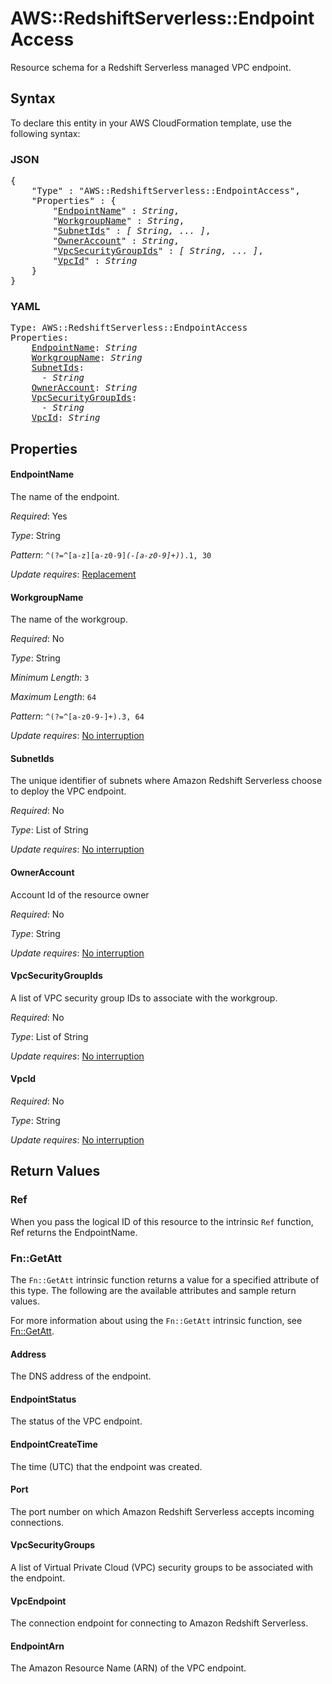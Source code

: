 # AWS::RedshiftServerless::EndpointAccess

Resource schema for a Redshift Serverless managed VPC endpoint.

## Syntax

To declare this entity in your AWS CloudFormation template, use the following syntax:

### JSON

<pre>
{
    "Type" : "AWS::RedshiftServerless::EndpointAccess",
    "Properties" : {
        "<a href="#endpointname" title="EndpointName">EndpointName</a>" : <i>String</i>,
        "<a href="#workgroupname" title="WorkgroupName">WorkgroupName</a>" : <i>String</i>,
        "<a href="#subnetids" title="SubnetIds">SubnetIds</a>" : <i>[ String, ... ]</i>,
        "<a href="#owneraccount" title="OwnerAccount">OwnerAccount</a>" : <i>String</i>,
        "<a href="#vpcsecuritygroupids" title="VpcSecurityGroupIds">VpcSecurityGroupIds</a>" : <i>[ String, ... ]</i>,
        "<a href="#vpcid" title="VpcId">VpcId</a>" : <i>String</i>
    }
}
</pre>

### YAML

<pre>
Type: AWS::RedshiftServerless::EndpointAccess
Properties:
    <a href="#endpointname" title="EndpointName">EndpointName</a>: <i>String</i>
    <a href="#workgroupname" title="WorkgroupName">WorkgroupName</a>: <i>String</i>
    <a href="#subnetids" title="SubnetIds">SubnetIds</a>: <i>
      - String</i>
    <a href="#owneraccount" title="OwnerAccount">OwnerAccount</a>: <i>String</i>
    <a href="#vpcsecuritygroupids" title="VpcSecurityGroupIds">VpcSecurityGroupIds</a>: <i>
      - String</i>
    <a href="#vpcid" title="VpcId">VpcId</a>: <i>String</i>
</pre>

## Properties

#### EndpointName

The name of the endpoint.

_Required_: Yes

_Type_: String

_Pattern_: <code>^(?=^[a-z][a-z0-9]*(-[a-z0-9]+)*$).{1,30}$</code>

_Update requires_: [Replacement](https://docs.aws.amazon.com/AWSCloudFormation/latest/UserGuide/using-cfn-updating-stacks-update-behaviors.html#update-replacement)

#### WorkgroupName

The name of the workgroup.

_Required_: No

_Type_: String

_Minimum Length_: <code>3</code>

_Maximum Length_: <code>64</code>

_Pattern_: <code>^(?=^[a-z0-9-]+$).{3,64}$</code>

_Update requires_: [No interruption](https://docs.aws.amazon.com/AWSCloudFormation/latest/UserGuide/using-cfn-updating-stacks-update-behaviors.html#update-no-interrupt)

#### SubnetIds

The unique identifier of subnets where Amazon Redshift Serverless choose to deploy the VPC endpoint.

_Required_: No

_Type_: List of String

_Update requires_: [No interruption](https://docs.aws.amazon.com/AWSCloudFormation/latest/UserGuide/using-cfn-updating-stacks-update-behaviors.html#update-no-interrupt)

#### OwnerAccount

Account Id of the resource owner

_Required_: No

_Type_: String

_Update requires_: [No interruption](https://docs.aws.amazon.com/AWSCloudFormation/latest/UserGuide/using-cfn-updating-stacks-update-behaviors.html#update-no-interrupt)

#### VpcSecurityGroupIds

A list of VPC security group IDs to associate with the workgroup.

_Required_: No

_Type_: List of String

_Update requires_: [No interruption](https://docs.aws.amazon.com/AWSCloudFormation/latest/UserGuide/using-cfn-updating-stacks-update-behaviors.html#update-no-interrupt)

#### VpcId

_Required_: No

_Type_: String

_Update requires_: [No interruption](https://docs.aws.amazon.com/AWSCloudFormation/latest/UserGuide/using-cfn-updating-stacks-update-behaviors.html#update-no-interrupt)

## Return Values

### Ref

When you pass the logical ID of this resource to the intrinsic `Ref` function, Ref returns the EndpointName.

### Fn::GetAtt

The `Fn::GetAtt` intrinsic function returns a value for a specified attribute of this type. The following are the available attributes and sample return values.

For more information about using the `Fn::GetAtt` intrinsic function, see [Fn::GetAtt](https://docs.aws.amazon.com/AWSCloudFormation/latest/UserGuide/intrinsic-function-reference-getatt.html).

#### Address

The DNS address of the endpoint.

#### EndpointStatus

The status of the VPC endpoint.

#### EndpointCreateTime

The time (UTC) that the endpoint was created.

#### Port

The port number on which Amazon Redshift Serverless accepts incoming connections.

#### VpcSecurityGroups

A list of Virtual Private Cloud (VPC) security groups to be associated with the endpoint.

#### VpcEndpoint

The connection endpoint for connecting to Amazon Redshift Serverless.

#### EndpointArn

The Amazon Resource Name (ARN) of the VPC endpoint.

